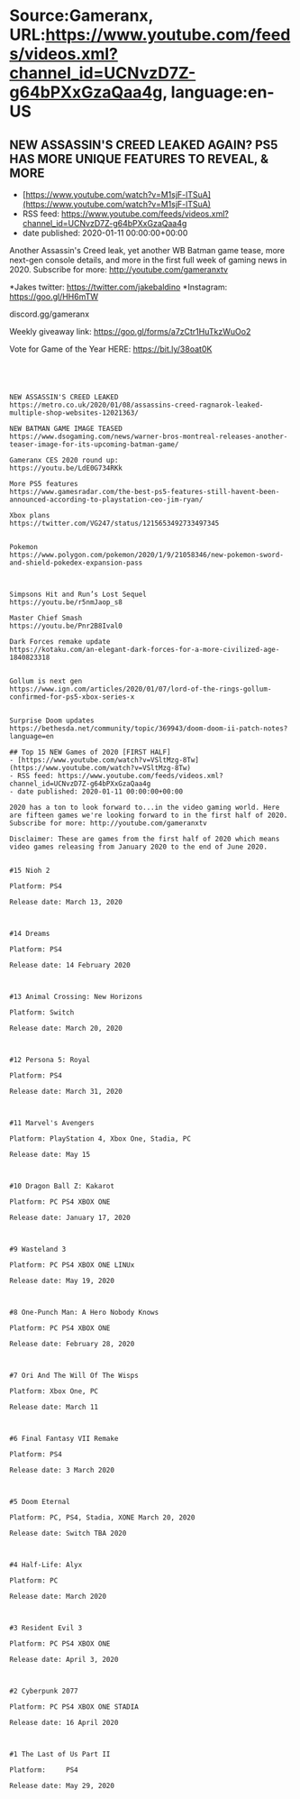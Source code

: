 # Source:Gameranx, URL:https://www.youtube.com/feeds/videos.xml?channel_id=UCNvzD7Z-g64bPXxGzaQaa4g, language:en-US

## NEW ASSASSIN'S CREED LEAKED AGAIN? PS5 HAS MORE UNIQUE FEATURES TO REVEAL, & MORE
 - [https://www.youtube.com/watch?v=M1sjF-lTSuA](https://www.youtube.com/watch?v=M1sjF-lTSuA)
 - RSS feed: https://www.youtube.com/feeds/videos.xml?channel_id=UCNvzD7Z-g64bPXxGzaQaa4g
 - date published: 2020-01-11 00:00:00+00:00

Another Assassin's Creed leak, yet another WB Batman game tease, more next-gen console details, and more in the first full week of gaming news in 2020.
Subscribe for more: http://youtube.com/gameranxtv 

*Jakes twitter: https://twitter.com/jakebaldino 
*Instagram: https://goo.gl/HH6mTW 

 discord.gg/gameranx 

 Weekly giveaway link: https://goo.gl/forms/a7zCtr1HuTkzWuOo2 


Vote for Game of the Year HERE: https://bit.ly/38oat0K




 ~~~~STORIES~~~~




NEW ASSASSIN'S CREED LEAKED
https://metro.co.uk/2020/01/08/assassins-creed-ragnarok-leaked-multiple-shop-websites-12021363/

NEW BATMAN GAME IMAGE TEASED
https://www.dsogaming.com/news/warner-bros-montreal-releases-another-teaser-image-for-its-upcoming-batman-game/

Gameranx CES 2020 round up:
https://youtu.be/LdE0G734RKk

More PS5 features
https://www.gamesradar.com/the-best-ps5-features-still-havent-been-announced-according-to-playstation-ceo-jim-ryan/

Xbox plans
https://twitter.com/VG247/status/1215653492733497345


Pokemon
https://www.polygon.com/pokemon/2020/1/9/21058346/new-pokemon-sword-and-shield-pokedex-expansion-pass



Simpsons Hit and Run’s Lost Sequel
https://youtu.be/r5nmJaop_s8

Master Chief Smash
https://youtu.be/Pnr2B8Ival0

Dark Forces remake update 
https://kotaku.com/an-elegant-dark-forces-for-a-more-civilized-age-1840823318


Gollum is next gen
https://www.ign.com/articles/2020/01/07/lord-of-the-rings-gollum-confirmed-for-ps5-xbox-series-x


Surprise Doom updates
https://bethesda.net/community/topic/369943/doom-doom-ii-patch-notes?language=en

## Top 15 NEW Games of 2020 [FIRST HALF]
 - [https://www.youtube.com/watch?v=VSltMzg-8Tw](https://www.youtube.com/watch?v=VSltMzg-8Tw)
 - RSS feed: https://www.youtube.com/feeds/videos.xml?channel_id=UCNvzD7Z-g64bPXxGzaQaa4g
 - date published: 2020-01-11 00:00:00+00:00

2020 has a ton to look forward to...in the video gaming world. Here are fifteen games we're looking forward to in the first half of 2020.
Subscribe for more: http://youtube.com/gameranxtv

Disclaimer: These are games from the first half of 2020 which means video games releasing from January 2020 to the end of June 2020.


#15 Nioh 2

Platform: PS4 

Release date: March 13, 2020



#14 Dreams

Platform: PS4

Release date: 14 February 2020



#13 Animal Crossing: New Horizons 

Platform: Switch

Release date: March 20, 2020



#12 Persona 5: Royal

Platform: PS4

Release date: March 31, 2020



#11 Marvel's Avengers

 Platform: PlayStation 4, Xbox One, Stadia, PC

Release date: May 15



#10 Dragon Ball Z: Kakarot

Platform: PC PS4 XBOX ONE

Release date: January 17, 2020



#9 Wasteland 3

Platform: PC PS4 XBOX ONE LINUx

Release date: May 19, 2020



#8 One-Punch Man: A Hero Nobody Knows

Platform: PC PS4 XBOX ONE

Release date: February 28, 2020



#7 Ori And The Will Of The Wisps

Platform: Xbox One, PC

Release date: March 11



#6 Final Fantasy VII Remake

Platform: PS4

Release date: 3 March 2020 



#5 Doom Eternal

Platform: PC, PS4, Stadia, XONE March 20, 2020

Release date: Switch TBA 2020



#4 Half-Life: Alyx

Platform: PC

Release date: March 2020



#3 Resident Evil 3

Platform: PC PS4 XBOX ONE

Release date: April 3, 2020



#2 Cyberpunk 2077

Platform: PC PS4 XBOX ONE STADIA

Release date: 16 April 2020



#1 The Last of Us Part II

Platform:     PS4

Release date: May 29, 2020

